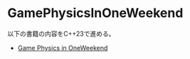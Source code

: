 # GamePhysicsInOneWeekend

以下の書籍の内容をC++23で進める。

* [Game Physics in OneWeekend](https://gamephysicsweekend.github.io)